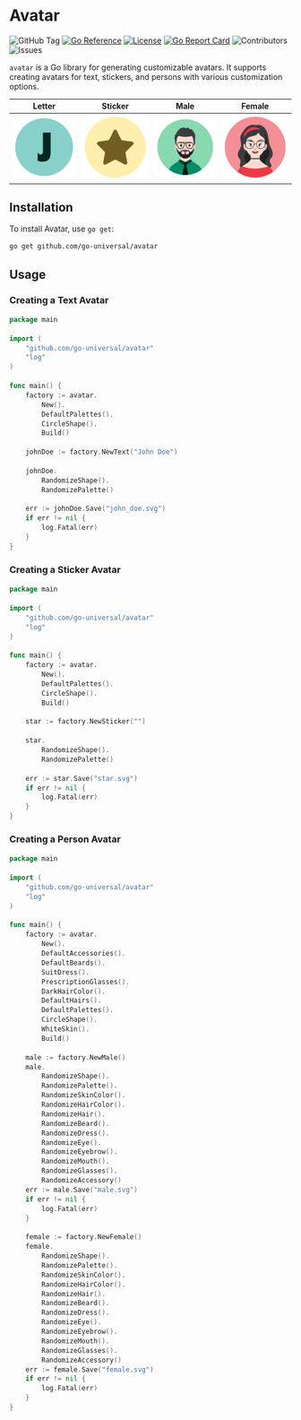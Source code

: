 # Avatar

![GitHub Tag](https://img.shields.io/github/v/tag/go-universal/avatar?sort=semver&label=version)
[![Go Reference](https://pkg.go.dev/badge/github.com/go-universal/avatar.svg)](https://pkg.go.dev/github.com/go-universal/avatar)
[![License](https://img.shields.io/badge/license-ISC-blue.svg)](https://github.com/go-universal/avatar/blob/main/LICENSE)
[![Go Report Card](https://goreportcard.com/badge/github.com/go-universal/avatar)](https://goreportcard.com/report/github.com/go-universal/avatar)
![Contributors](https://img.shields.io/github/contributors/go-universal/avatar)
![Issues](https://img.shields.io/github/issues/go-universal/avatar)

`avatar` is a Go library for generating customizable avatars. It supports creating avatars for text, stickers, and persons with various customization options.

| Letter                                                                                | Sticker                                                                            | Male                                                                            | Female                                                                              |
| ------------------------------------------------------------------------------------- | ---------------------------------------------------------------------------------- | ------------------------------------------------------------------------------- | ----------------------------------------------------------------------------------- |
| ![Letter](https://github.com/go-universal/avatar/blob/master/demo/john_doe.svg?raw=true) | ![Sticker](https://github.com/go-universal/avatar/blob/master/demo/star.svg?raw=true) | ![Male](https://github.com/go-universal/avatar/blob/master/demo/male.svg?raw=true) | ![Female](https://github.com/go-universal/avatar/blob/master/demo/female.svg?raw=true) |

## Installation

To install Avatar, use `go get`:

```sh
go get github.com/go-universal/avatar
```

## Usage

### Creating a Text Avatar

```go
package main

import (
    "github.com/go-universal/avatar"
    "log"
)

func main() {
    factory := avatar.
        New().
        DefaultPalettes().
        CircleShape().
        Build()

    johnDoe := factory.NewText("John Doe")

    johnDoe.
        RandomizeShape().
        RandomizePalette()

    err := johnDoe.Save("john_doe.svg")
    if err != nil {
        log.Fatal(err)
    }
}
```

### Creating a Sticker Avatar

```go
package main

import (
    "github.com/go-universal/avatar"
    "log"
)

func main() {
    factory := avatar.
        New().
        DefaultPalettes().
        CircleShape().
        Build()

    star := factory.NewSticker("")

    star.
        RandomizeShape().
        RandomizePalette()

    err := star.Save("star.svg")
    if err != nil {
        log.Fatal(err)
    }
}
```

### Creating a Person Avatar

```go
package main

import (
    "github.com/go-universal/avatar"
    "log"
)

func main() {
    factory := avatar.
        New().
        DefaultAccessories().
        DefaultBeards().
        SuitDress().
        PrescriptionGlasses().
        DarkHairColor().
        DefaultHairs().
        DefaultPalettes().
        CircleShape().
        WhiteSkin().
        Build()

    male := factory.NewMale()
    male.
        RandomizeShape().
        RandomizePalette().
        RandomizeSkinColor().
        RandomizeHairColor().
        RandomizeHair().
        RandomizeBeard().
        RandomizeDress().
        RandomizeEye().
        RandomizeEyebrow().
        RandomizeMouth().
        RandomizeGlasses().
        RandomizeAccessory()
    err := male.Save("male.svg")
    if err != nil {
        log.Fatal(err)
    }

    female := factory.NewFemale()
    female.
        RandomizeShape().
        RandomizePalette().
        RandomizeSkinColor().
        RandomizeHairColor().
        RandomizeHair().
        RandomizeBeard().
        RandomizeDress().
        RandomizeEye().
        RandomizeEyebrow().
        RandomizeMouth().
        RandomizeGlasses().
        RandomizeAccessory()
    err := female.Save("female.svg")
    if err != nil {
        log.Fatal(err)
    }
}
```
